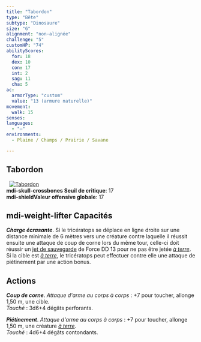 ```yaml
---
title: "Tabordon"
type: "Bête"
subtype: "Dinosaure"
size: "G"
alignment: "non-alignée"
challenge: "5"
customHP: "74"
abilityScores:
  for: 18
  dex: 10
  con: 17
  int: 2
  sag: 11
  cha: 5
ac:
  armorType: "custom"
  value: "13 (armure naturelle)"
movement:
  walk: 15
senses:
languages:
  - "—"
environments:
  - Plaine / Champs / Prairie / Savane

---
```

## Tabordon
&nbsp;
[![Tabordon](https://www.douaratil.fr/illustrations/bete/tabordonm.png)](https://www.douaratil.fr/illustrations/bete/tabordon.jpg)  
**<v-icon>mdi-skull-crossbones</v-icon> Seuil de critique**: 17             
**<v-icon>mdi-shield</v-icon>Valeur offensive globale**: 17       
## <v-icon>mdi-weight-lifter</v-icon> Capacités
_**Charge écrasante**_. Si le tricératops se déplace en ligne droite sur une distance minimale de 6 mètres vers une créature contre laquelle il réussit ensuite une attaque de coup de corne lors du même tour, celle-ci doit réussir un [jet de sauvegarde](/utiliser-les-caracteristiques/#jets-de-sauvegarde) de Force DD 13 pour ne pas être jetée [_à terre_](/gerer-la-sante-du-personnage/#a-terre). Si la cible est [_à terre_](/gerer-la-sante-du-personnage/#a-terre), le tricératops peut effectuer contre elle une attaque de piétinement par une action bonus.

## Actions
_**Coup de corne**_. _Attaque d'arme au corps à corps_ : +7 pour toucher, allonge 1,50 m, une cible.  
_Touché_ : 3d6+4 dégâts perforants.

_**Piétinement**_. _Attaque d'arme au corps à corps_ : +7 pour toucher, allonge 1,50 m, une créature [_à terre_](/gerer-la-sante-du-personnage/#a-terre).  
_Touché_ : 4d6+4 dégâts contondants.
